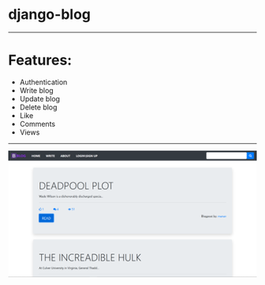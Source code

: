 # django-blog
<hr>
<h1>Features:</h1>
  <ul>
  <li>Authentication</li>
  <li>Write blog</li>
  <li>Update blog</li>
  <li>Delete blog</li>
  <li>Like</li>
  <li>Comments</li>
  <li>Views</li>
  </ul>
<hr>
<img src="projectimage.png">
